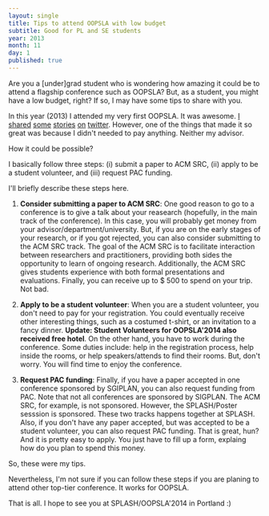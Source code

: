 ```yaml
---
layout: single
title: Tips to attend OOPSLA with low budget
subtitle: Good for PL and SE students
year: 2013
month: 11
day: 1
published: true
---
```


Are you a [under]grad student who is wondering how amazing it could be to attend a flagship conference such as OOPSLA? But, as a student, you might have a low budget, right? If so, I may have some tips to share with you.

In this year (2013) I attended my very first OOPSLA. It was awesome. [I](https://twitter.com/gustavopinto/status/394562681253810176) [shared](https://twitter.com/gustavopinto/status/395050744291659776) [some](https://twitter.com/gustavopinto/status/395210719022436352) [stories](https://twitter.com/gustavopinto/status/395683470971641856) [on](https://twitter.com/gustavopinto/status/396020564361371648) [twitter](https://twitter.com/gustavopinto/status/396021132479827969). However, one of the things that made it so great was because I didn't needed to pay anything. Neither my advisor.

How it could be possible?

I basically follow three steps: (i) submit a paper to ACM SRC, (ii) apply to be a student volunteer, and (iii) request PAC funding.

I'll briefly describe these steps here.

1. **Consider submitting a paper to ACM SRC**: One good reason to go to a conference is to give a talk about your reasearch (hopefully, in the main track of the conference). In this case, you will probably get money from your advisor/department/university. But, if you are on the early stages of your research, or if you got rejected, you can also consider submitting to the ACM SRC track. The goal of the ACM SRC is to facilitate interaction between researchers and practitioners, providing both sides the opportunity to learn of ongoing research. Additionally, the ACM SRC gives students experience with both formal presentations and evaluations. Finally, you can receive up to $ 500 to spend on your trip. Not bad.

2. **Apply to be a student volunteer**: When you are a student volunteer, you don't need to pay for your registration. You could eventually receive other interesting things, such as a costumed t-shirt, or an invitation to a fancy dinner. **Update: Student Volunteers for OOPSLA'2014 also received free hotel**. On the other hand, you have to work during the conference. Some duties include: help in the registration process, help inside the rooms, or help speakers/attends to find their rooms. But, don't worry. You will find time to enjoy the conference.

3. **Request PAC funding**: Finally, if you have a paper accepted in one conference sponsored by SGIPLAN, you can also request funding from PAC. Note that not all conferences are sponsored by SIGPLAN. The ACM SRC, for example, is not sponsored. However, the SPLASH/Poster sesssion is sponsored. These two tracks happens together at SPLASH. Also, if you don't have any paper accepted, but was accepted to be a student volunteer, you can also request PAC funding. That is great, hun? And it is pretty easy to apply. You just have to fill up a form, explaing how do you plan to spend this money.

So, these were my tips.

Nevertheless, I'm not sure if you can follow these steps if you are planing to attend other top-tier conference. It works for OOPSLA.

That is all. I hope to see you at SPLASH/OOPSLA'2014 in Portland :)
